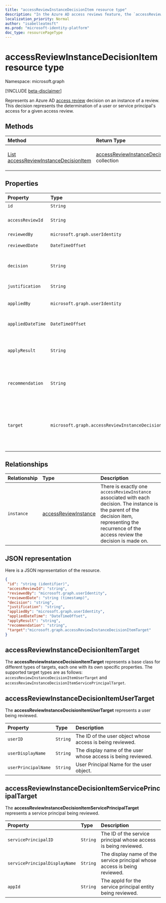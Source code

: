 ```yaml
---
title: "accessReviewInstanceDecisionItem resource type"
description: "In the Azure AD access reviews feature, the `accessReviewInstanceDecisionItem` represents a decision on a user's access on an `accessReviewInstance`.  "
localization_priority: Normal
author: "isabelleatmsft"
ms.prod: "microsoft-identity-platform"
doc_type: resourcePageType
---
```


# accessReviewInstanceDecisionItem resource type

Namespace: microsoft.graph

[!INCLUDE [beta-disclaimer](../../includes/beta-disclaimer.md)]

Represents an Azure AD [access review](accessreviewsv2-root.md) decision on an instance of a review. This decision represents the determination of a user or service principal's access for a given access review.

## Methods

| Method		   | Return Type	|Description|
|:---------------|:--------|:----------|
|[List accessReviewInstanceDecisionItem](../api/accessreviewinstancedecisionitem-list.md) | [accessReviewInstanceDecisionItem](accessreviewinstancedecisionitem.md) collection | Lists every `accessReviewInstanceDecisionItem` for a specific `accessReviewInstance`. |



## Properties
| Property                  | Type                                |  Description |
| :-------------------------| :---------------------------------- | :---------- |
| `id`                            |`String`                      | ID of the decision                                                                                     |
| `accessReviewId`                |`String`                      | ID of the accessReviewInstance parent                                                                                       |
| `reviewedBy`                    |`microsoft.graph.userIdentity`| Reviewer user ID                                                                                       |
| `reviewedDate`                  |`DateTimeOffset`              | DateTime when review occurred                                                                     |
| `decision`                      |`String`                      | Result of the review. Values can be: `Approve` `Deny` `NotReviewed` `DontKnow`.                                                                                   |
| `justification`                 |`String`                      | Review decision justification                                                                          |
| `appliedBy`                     |`microsoft.graph.userIdentity`| User ID of the user who applied the decision                                                           |
| `appliedDateTime`               |`DateTimeOffset`              | DateTime when approval decision was applied                                                           |
| `applyResult`                   |`String`                      | Result of applying the decision. Values are: `NotApplied` `Success` `Failed` `NotFound` `NotSupported`.                      |
| `recommendation`          |`String`                      | System-generated recommendation for the approval decision. Values are: `Approve` `Deny` `NotAvailable`. |
| `target`                       |`microsoft.graph.accessReviewInstanceDecisionItemTarget`                      | Target of this specific decision. Decision Targets can be of different types – each one with its own specific properties. See type definition below. |

## Relationships

| Relationship | Type	|Description|
|:---------------|:--------|:----------|
| `instance`               |[accessReviewInstance](accessreviewinstance.md)          | There is exactly one `accessReviewInstance` associated with each decision. The instance is the parent of the decision item, representing the recurrence of the access review the decision is made on. |


## JSON representation

Here is a JSON representation of the resource.

<!-- {
  "blockType": "resource",
  "keyProperty": "id",
  "optionalProperties": [

  ],
  "@odata.type": "microsoft.graph.accessReviewInstanceDecisionItem"
}-->

```json
{
 "id": "string (identifier)",
 "accessReviewId": "string",
 "reviewedBy": "microsoft.graph.userIdentity",
 "reviewedDate": "string (timestamp)",
 "decision": "string",
 "justification": "string",
 "appliedBy": "microsoft.graph.userIdentity",
 "appliedDateTime": "DateTimeOffset",
 "applyResult": "string",
 "recommendation": "string",
 "target":"microsoft.graph.accessReviewInstanceDecisionItemTarget"
}
```

## accessReviewInstanceDecisionItemTarget

The **accessReviewInstanceDecisionItemTarget** represents a base class for different types of targets, each one with its own specific properties. The supported target types are as follows: `accessReviewInstanceDecisionItemUserTarget` and `accessReviewInstanceDecisionItemServicePrincipalTarget`.

## accessReviewInstanceDecisionItemUserTarget

The **accessReviewInstanceDecisionItemUserTarget** represents a user being reviewed.

| Property                     | Type                      | Description |
| :--------------------------- | :------------------------ | :---------- |
| `userID`          |`String`  | The ID of the user object whose access is being reviewed. |
| `userDisplayName`          |`String`  | The display name of the user whose access is being reviewed. |
| `userPrincipalName`          |`String`  | User Principal Name for the user object. |

## accessReviewInstanceDecisionItemServicePrincipalTarget

The **accessReviewInstanceDecisionItemServicePrincipalTarget** represents a service principal being reviewed.

| Property                     | Type                      | Description |
| :--------------------------- | :------------------------ | :---------- |
| `servicePrincipalID`          |`String`  | The ID of the service principal whose access is being reviewed. |
| `servicePrincipalDisplayName`          |`String`  | The display name of the service principal whose access is being reviewed. |
| `appId`          |`String`  | The appId for the service principal entity being reviewed. |

<!--
{
  "type": "#page.annotation",
  "description": "accessReview resource",
  "keywords": "",
  "section": "documentation",
  "tocPath": "",
  "suppressions": []
}
-->
